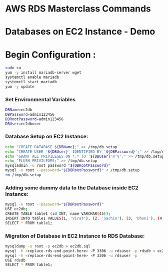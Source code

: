 # AWS RDS Masterclass Commands

# Databases on EC2 Instance - Demo
# Begin Configuration :
```bash
sudo su -
yum -y install mariadb-server wget
systemctl enable mariadb
systemctl start mariadb
yum -y update
```
### Set Environmental Variables
```bash
DBName=ec2db
DBPassword=admin123456
DBRootPassword=admin123456
DBUser=ec2dbuser
```
### Database Setup on EC2 Instance:
```bash
echo "CREATE DATABASE ${DBName};" >> /tmp/db.setup
echo "CREATE USER '${DBUser}' IDENTIFIED BY '${DBPassword}';" >> /tmp/db.setup
echo "GRANT ALL PRIVILEGES ON *.* TO '${DBUser}'@'%';" >> /tmp/db.setup
echo "FLUSH PRIVILEGES;" >> /tmp/db.setup
mysqladmin -u root password "${DBRootPassword}"
mysql -u root --password="${DBRootPassword}" < /tmp/db.setup
rm /tmp/db.setup
```
### Adding some dummy data to the Database inside EC2 Instance:
```bash
mysql -u root --password="${DBRootPassword}"
USE ec2db;
CREATE TABLE table1 (id INT, name VARCHAR(45));
INSERT INTO table1 VALUES(1, 'Virat'), (2, 'Sachin'), (3, 'Dhoni'), (4, 'ABD');
SELECT * FROM table1;
```
### Migration of Database in EC2 Instance to RDS Database:
```bash
mysqldump -u root -p ec2db > ec2db.sql
mysql -h <replace-rds-end-point-here> -P 3306 -u rdsuser -p rdsdb < ec2db.sql
mysql -h <replace-rds-end-point-here> -P 3306 -u rdsuser -p
USE rdsdb
SELECT * FROM table1;
```



